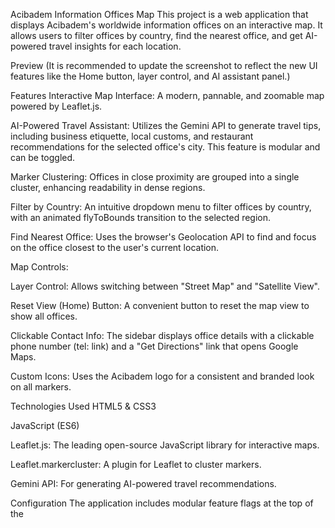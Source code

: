 Acibadem Information Offices Map
This project is a web application that displays Acibadem's worldwide information offices on an interactive map. It allows users to filter offices by country, find the nearest office, and get AI-powered travel insights for each location.

Preview
(It is recommended to update the screenshot to reflect the new UI features like the Home button, layer control, and AI assistant panel.)

Features
Interactive Map Interface: A modern, pannable, and zoomable map powered by Leaflet.js.

AI-Powered Travel Assistant: Utilizes the Gemini API to generate travel tips, including business etiquette, local customs, and restaurant recommendations for the selected office's city. This feature is modular and can be toggled.

Marker Clustering: Offices in close proximity are grouped into a single cluster, enhancing readability in dense regions.

Filter by Country: An intuitive dropdown menu to filter offices by country, with an animated flyToBounds transition to the selected region.

Find Nearest Office: Uses the browser's Geolocation API to find and focus on the office closest to the user's current location.

Map Controls:

Layer Control: Allows switching between "Street Map" and "Satellite View".

Reset View (Home) Button: A convenient button to reset the map view to show all offices.

Clickable Contact Info: The sidebar displays office details with a clickable phone number (tel: link) and a "Get Directions" link that opens Google Maps.

Custom Icons: Uses the Acibadem logo for a consistent and branded look on all markers.

Technologies Used
HTML5 & CSS3

JavaScript (ES6)

Leaflet.js: The leading open-source JavaScript library for interactive maps.

Leaflet.markercluster: A plugin for Leaflet to cluster markers.

Gemini API: For generating AI-powered travel recommendations.

Configuration
The application includes modular feature flags at the top of the <script> tag in office_map.html:

USE_SIDEBAR: Set to 1 to use the sidebar for office details, or 0 to use classic popups.

USE_AI_ASSISTANT: Set to 1 to enable the "Get AI Travel Tips" feature. Requires USE_SIDEBAR to be active.

Installation and Usage
This project consists of a single, self-contained HTML file that requires no server or special installation.

Clone the repository to your local machine:

git clone [https://github.com/serhanco/LocationsOnMap.git](https://github.com/serhanco/LocationsOnMap.git)

Navigate to the project folder.

Open the office_map.html file in any modern web browser.

Data Source
Office locations and details are statically stored in the officeList JavaScript array within the office_map.html file to ensure maximum compatibility and avoid potential CORS issues when running locally.
